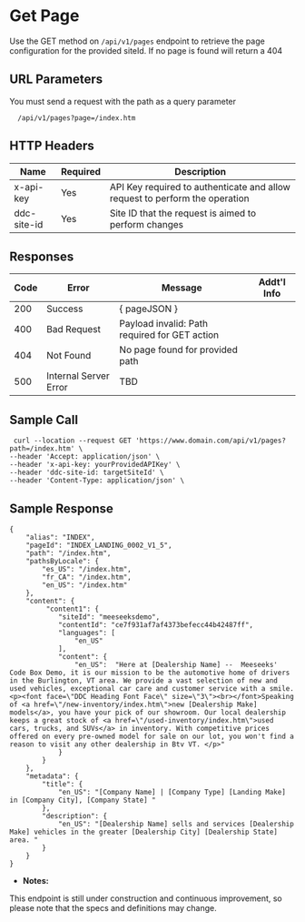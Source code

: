 # Get Page

Use the GET method on `/api/v1/pages` endpoint to retrieve the page configuration for the provided siteId. If no page is found will return a 404

## URL Parameters

You must send a request with the path as a query parameter

```
  /api/v1/pages?page=/index.htm
```

## HTTP Headers

| Name | Required | Description |
| --- | --- | --- |
| x-api-key | Yes | API Key required to authenticate and allow request to perform the operation |
| ddc-site-id | Yes | Site ID that the request is aimed to perform changes |

## Responses

| Code | Error | Message | Addt'l Info |
| --- | --- | --- | --- |
| 200 | Success | { pageJSON } | |
| 400 | Bad Request | Payload invalid: Path required for GET action | |
| 404 | Not Found | No page found for provided path | |
| 500 | Internal Server Error | TBD | |

## Sample Call

```
 curl --location --request GET 'https://www.domain.com/api/v1/pages?path=/index.htm' \
--header 'Accept: application/json' \
--header 'x-api-key: yourProvidedAPIKey' \
--header 'ddc-site-id: targetSiteId' \
--header 'Content-Type: application/json' \
```
## Sample Response
```
{
    "alias": "INDEX",
    "pageId": "INDEX_LANDING_0002_V1_5",
    "path": "/index.htm",
    "pathsByLocale": {
        "es_US": "/index.htm",
        "fr_CA": "/index.htm",
        "en_US": "/index.htm"
    },
    "content": {
         "content1": {
            "siteId": "meeseeksdemo",
            "contentId": "ce7f931af7af4373befecc44b42487ff",
            "languages": [
                "en_US"
            ],
            "content": {
                "en_US":  "Here at [Dealership Name] --  Meeseeks' Code Box Demo, it is our mission to be the automotive home of drivers in the Burlington, VT area. We provide a vast selection of new and used vehicles, exceptional car care and customer service with a smile.<p><font face=\"DDC Heading Font Face\" size=\"3\"><br></font>Speaking of <a href=\"/new-inventory/index.htm\">new [Dealership Make] models</a>, you have your pick of our showroom. Our local dealership keeps a great stock of <a href=\"/used-inventory/index.htm\">used cars, trucks, and SUVs</a> in inventory. With competitive prices offered on every pre-owned model for sale on our lot, you won't find a reason to visit any other dealership in Btv VT. </p>"
            }
        }
    },
    "metadata": {
        "title": {
            "en_US": "[Company Name] | [Company Type] [Landing Make]  in [Company City], [Company State] "
        },
        "description": {
            "en_US": "[Dealership Name] sells and services [Dealership Make] vehicles in the greater [Dealership City] [Dealership State] area. "
        }
    }
}
```
* **Notes:**

 This endpoint is still under construction and continuous improvement, so please note that the specs and definitions may change.
